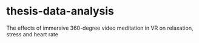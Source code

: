 # thesis-data-analysis
The effects of immersive 360-degree video meditation in VR on relaxation, stress and heart rate
